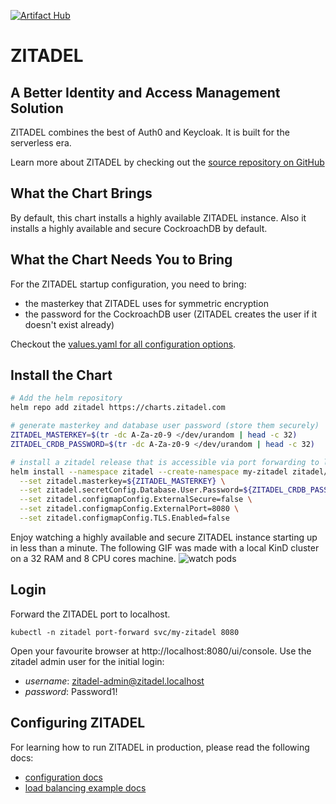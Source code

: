 [![Artifact Hub](https://img.shields.io/endpoint?url=https://artifacthub.io/badge/repository/zitadel)](https://artifacthub.io/packages/search?repo=zitadel)

# ZITADEL

## A Better Identity and Access Management Solution

ZITADEL combines the best of Auth0 and Keycloak.
It is built for the serverless era.

Learn more about ZITADEL by checking out the [source repository on GitHub](https://github.com/zitadel/zitadel)

## What the Chart Brings

By default, this chart installs a highly available ZITADEL instance.
Also it installs a highly available and secure CockroachDB by default.

## What the Chart Needs You to Bring
For the ZITADEL startup configuration, you need to bring:
- the masterkey that ZITADEL uses for symmetric encryption
- the password for the CockroachDB user (ZITADEL creates the user if it doesn't exist already)

Checkout the [values.yaml for all configuration options](https://github.com/zitadel/zitadel-charts/blob/main/charts/zitadel/values.yaml).

## Install the Chart

```bash
# Add the helm repository
helm repo add zitadel https://charts.zitadel.com

# generate masterkey and database user password (store them securely)
ZITADEL_MASTERKEY=$(tr -dc A-Za-z0-9 </dev/urandom | head -c 32)
ZITADEL_CRDB_PASSWORD=$(tr -dc A-Za-z0-9 </dev/urandom | head -c 32)

# install a zitadel release that is accessible via port forwarding to localhost
helm install --namespace zitadel --create-namespace my-zitadel zitadel/zitadel \
  --set zitadel.masterkey=${ZITADEL_MASTERKEY} \
  --set zitadel.secretConfig.Database.User.Password=${ZITADEL_CRDB_PASSWORD} \
  --set zitadel.configmapConfig.ExternalSecure=false \
  --set zitadel.configmapConfig.ExternalPort=8080 \
  --set zitadel.configmapConfig.TLS.Enabled=false
```

Enjoy watching a highly available and secure ZITADEL instance starting up in less than a minute.
The following GIF was made with a local KinD cluster on a 32 RAM and 8 CPU cores machine.
![watch pods](https://github.com/zitadel/zitadel-charts/raw/main/watch-pods.gif "Watch Pods")

## Login

Forward the ZITADEL port to localhost.

```
kubectl -n zitadel port-forward svc/my-zitadel 8080
```

Open your favourite browser at http://localhost:8080/ui/console.
Use the zitadel admin user for the initial login:
- *username*: zitadel-admin@zitadel.localhost
- *password*: Password1!

## Configuring ZITADEL

For learning how to run ZITADEL in production, please read the following docs:
- [configuration docs](https://docs.zitadel.com/docs/guides/installation/configure)
- [load balancing example docs](https://docs.zitadel.com/docs/guides/installation/loadbalancing-example)


